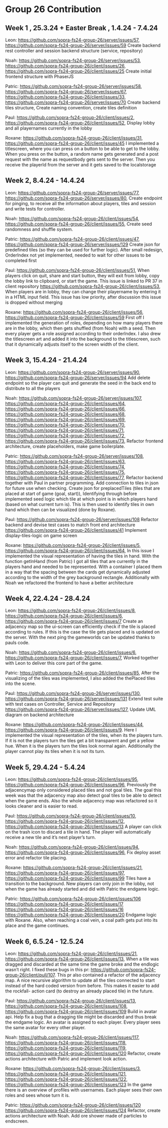 # Group 26 Contribution

## Week 1 , 25.3.24 + Easter Break , 1.4.24 - 7.4.24

Leon: https://github.com/sopra-fs24-group-26/server/issues/57,
https://github.com/sopra-fs24-group-26/server/issues/59
Create backend rest controller and session backend structure (service, repository)

Noah: https://github.com/sopra-fs24-group-26/server/issues/53,
https://github.com/sopra-fs24-group-26/client/issues/26,
https://github.com/sopra-fs24-group-26/client/issues/25 
Create initial frontend structure with PhaserJS

Patric: https://github.com/sopra-fs24-group-26/server/issues/58, https://github.com/sopra-fs24-group-26/server/issues/67,
https://github.com/sopra-fs24-group-26/client/issues/33,
https://github.com/sopra-fs24-group-26/server/issues/70
Create backend tiles structure, Create naming convention, create tiles definition

Paul: https://github.com/sopra-fs24-group-26/client/issues/2,
https://github.com/sopra-fs24-group-26/client/issues/52,
 Display lobby and all playernames currently in the lobby

Roxane: https://github.com/sopra-fs24-group-26/client/issues/31,
https://github.com/sopra-fs24-group-26/client/issues/45
I implemented a titlescreen, where you can press on a button to be able to get to the lobby. When you press on the button, a random name gets generated and a post request with the name as requestbody gets sent to the server. Then you receive the playerId from the server and it gets saved to the localstorage

## Week 2, 8.4.24 - 14.4.24

Leon: https://github.com/sopra-fs24-group-26/server/issues/77,
https://github.com/sopra-fs24-group-26/server/issues/80, 
Create endpoint for pinging, to receive all the information about players, tiles and session and write tests for controller.

Noah: https://github.com/sopra-fs24-group-26/client/issues/54,
https://github.com/sopra-fs24-group-26/client/issues/55,
Create seed randomness and shuffle system.

Patric: https://github.com/sopra-fs24-group-26/client/issues/47,
https://github.com/sopra-fs24-group-26/server/issues/129
Create json for predefined tiles (so they can be used for further logic). After small redesign, OrderIndex not yet implemented, needed to wait for other issues to be completed first

Paul: https://github.com/sopra-fs24-group-26/client/issues/51,
When players click on quit, share and start button, they will exit from lobby, copy the lobby link to clipboard, or start the game. This issue is linked to PR 37 in client repository
https://github.com/sopra-fs24-group-26/client/issues/53, When players are in lobby, they can change their playername by entering it in a HTML input field. This issue has low priority, after discussion this issue is dropped without merging

Roxane: https://github.com/sopra-fs24-group-26/client/issues/56,
https://github.com/sopra-fs24-group-26/client/issues/59
First off I implemented the generation of roles, depending on how many players there are in the lobby, which then gets shuffled (from Noah) with a seed. Then every player gets a role assigned according to their orderIndex. I also drew the titlescreen art and added it into the background to the titlescreen, such that it dynamically adjusts itself to the screen width of the client.

## Week 3, 15.4.24 - 21.4.24

Leon: https://github.com/sopra-fs24-group-26/server/issues/90,
https://github.com/sopra-fs24-group-26/server/issues/94
Add delete endpoint so the player can quit and generate the seed in the back end to distribute to all the players

Noah: https://github.com/sopra-fs24-group-26/server/issues/107,
https://github.com/sopra-fs24-group-26/client/issues/64,
https://github.com/sopra-fs24-group-26/client/issues/66,
https://github.com/sopra-fs24-group-26/client/issues/68,
https://github.com/sopra-fs24-group-26/client/issues/69,
https://github.com/sopra-fs24-group-26/client/issues/70,
https://github.com/sopra-fs24-group-26/client/issues/71,
https://github.com/sopra-fs24-group-26/client/issues/72,
https://github.com/sopra-fs24-group-26/client/issues/73,
Refactor frontend architecture, create placeholders, make game boilerplate.

Patric: https://github.com/sopra-fs24-group-26/server/issues/108,
https://github.com/sopra-fs24-group-26/client/issues/63,
https://github.com/sopra-fs24-group-26/client/issues/74,
https://github.com/sopra-fs24-group-26/client/issues/75,
https://github.com/sopra-fs24-group-26/client/issues/77,
Refactor backend together with Paul in partner programming. Add connection to tiles in json for future use when checking. Create json for preplacedTiles (tiles that are placed at start of game (goal, start)), Identifying through before implemented seed logic which tile at which point is in which players hand (based on what current turn is). This is then used to identify tiles in own hand which then can be visualized (done by Roxane).

Paul: https://github.com/sopra-fs24-group-26/server/issues/108
Refactor backend and devise test cases to match front end architecture
https://github.com/sopra-fs24-group-26/client/issues/41
Implement display-tiles-logic on game screen

Roxane: https://github.com/sopra-fs24-group-26/client/issues/5, https://github.com/sopra-fs24-group-26/client/issues/64,
In this issue I implemented the visual representation of having the tiles in hand. With the function getInHand (from Patric) I got all tiles that are currently in the players hand and needed to be represented. With a container I placed them in a way that the spacing between the cards get dynamically adjusted according to the width of the grey background rectangle. Additionally with Noah we refactored the frontend to have a better architecture

## Week 4, 22.4.24 - 28.4.24

Leon: https://github.com/sopra-fs24-group-26/client/issues/8, 
https://github.com/sopra-fs24-group-26/client/issues/6,
https://github.com/sopra-fs24-group-26/client/issues/7
Create an adjacency map so the ui-screen can efficiently check if the tile is placed according to rules. If this is the case the tile gets placed and is updated on the server. With the next ping the gameworlds can be updated thanks to pauls code.

Noah: https://github.com/sopra-fs24-group-26/client/issues/6,
https://github.com/sopra-fs24-group-26/client/issues/7,
Worked together with Leon to deliver this core part of the game.

Patric: https://github.com/sopra-fs24-group-26/client/issues/85,
After the visualizing of the tiles was implemented, I also added the thePlaced tiles into the scene.

Paul: https://github.com/sopra-fs24-group-26/server/issues/130,
https://github.com/sopra-fs24-group-26/server/issues/131
Extend test suite with test cases on Controller, Service and Repository
https://github.com/sopra-fs24-group-26/server/issues/127, 
Update UML diagram on backend architecture 

Roxane: https://github.com/sopra-fs24-group-26/client/issues/44, https://github.com/sopra-fs24-group-26/client/issues/9.
Here I implemented the visual representation of the tiles, when its the players turn. If it is not the players turn the tiles get a bit transparent and get a yellow hue. When it is the players turn the tiles look normal again. Additionally the player cannot play its tiles when it is not its turn. 

## Week 5, 29.4.24 - 5.4.24

Leon: https://github.com/sopra-fs24-group-26/client/issues/95,
https://github.com/sopra-fs24-group-26/client/issues/96,
Previously the adjacencymap only considered placed tiles and not goal tiles. The goal this week was that the adjacency map also detect goal tiles to be able to detect when the game ends. Also the whole adjacency map was refactored so it looks cleaner and is easier to read.

Paul: 
https://github.com/sopra-fs24-group-26/client/issues/10,
https://github.com/sopra-fs24-group-26/client/issues/12,
https://github.com/sopra-fs24-group-26/client/issues/13
A player can click on the trash icon to discard a tile in hand. The player will automatically receive a new tile and it’s next player’s turn.

Noah: https://github.com/sopra-fs24-group-26/client/issues/94,
https://github.com/sopra-fs24-group-26/client/issues/96, 
Fix deploy asset error and refactor tile placing.

Roxane: https://github.com/sopra-fs24-group-26/client/issues/21, https://github.com/sopra-fs24-group-26/client/issues/97, https://github.com/sopra-fs24-group-26/client/issues/99
Tiles have a transition to the background. New players can only join in the lobby, not when the game has already started and did with Patric the endgame logic.

Patric: https://github.com/sopra-fs24-group-26/client/issues/106
https://github.com/sopra-fs24-group-26/client/issues/17
https://github.com/sopra-fs24-group-26/client/issues/16
https://github.com/sopra-fs24-group-26/client/issues/20
Endgame logic with Roxane. Also, when reaching a coal vein, a coal path gets put into its place and the game continues.

## Week 6, 6.5.24 - 12.5.24

Leon: https://github.com/sopra-fs24-group-26/client/issues/21, https://github.com/sopra-fs24-group-26/client/issues/13, When a tile was dragged and discarded at the same time the game broke and the endlogic wasn’t right. I fixed these bugs in this pr: https://github.com/sopra-fs24-group-26/client/pull/107.  This pr also contained a refactor of the adjacency map. A nice recursive algorithm to update all the tiles connected to start instead of the hard coded version from before. This makes it easier to add the rockfall- action card (to destroy an already placed tile) in the future.

Paul: 
https://github.com/sopra-fs24-group-26/client/issues/13,
https://github.com/sopra-fs24-group-26/client/issues/108,
https://github.com/sopra-fs24-group-26/client/issues/109
Build in avatar api. Help fix a bug that a dragging tile might be discarded and thus break the endgame logic. An avatar is assigned to each player. Every player sees the same avatar for every other player.

Noah: https://github.com/sopra-fs24-group-26/client/issues/117,
https://github.com/sopra-fs24-group-26/client/issues/118,
https://github.com/sopra-fs24-group-26/client/issues/119,
https://github.com/sopra-fs24-group-26/client/issues/120
Refactor, create actions architecture with Patric and implement look action.

Roxane: https://github.com/sopra-fs24-group-26/client/issues/3, https://github.com/sopra-fs24-group-26/client/issues/121, https://github.com/sopra-fs24-group-26/client/issues/122, https://github.com/sopra-fs24-group-26/client/issues/123
In the game there is an overview of profiles with usernames. Each player sees their own roles and sees whose turn it is.

Patric:
https://github.com/sopra-fs24-group-26/client/issues/120
https://github.com/sopra-fs24-group-26/client/issues/124
Refactor, create actions architecture with Noah. Add ore shower made of particles to endscreen.